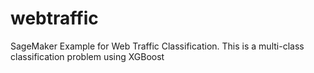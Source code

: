 # webtraffic
SageMaker Example for Web Traffic Classification.  This is a multi-class classification problem using XGBoost
